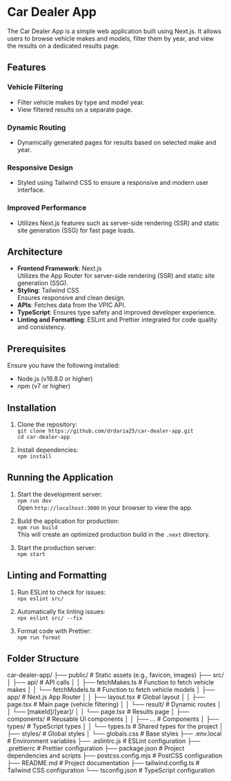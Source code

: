 # Car Dealer App

The Car Dealer App is a simple web application built using Next.js. It allows users to browse vehicle makes and models, filter them by year, and view the results on a dedicated results page.

## Features

### Vehicle Filtering

- Filter vehicle makes by type and model year.
- View filtered results on a separate page.

### Dynamic Routing

- Dynamically generated pages for results based on selected make and year.

### Responsive Design

- Styled using Tailwind CSS to ensure a responsive and modern user interface.

### Improved Performance

- Utilizes Next.js features such as server-side rendering (SSR) and static site generation (SSG) for fast page loads.

## Architecture

- **Frontend Framework**: Next.js  
  Utilizes the App Router for server-side rendering (SSR) and static site generation (SSG).
- **Styling**: Tailwind CSS  
  Ensures responsive and clean design.
- **APIs**: Fetches data from the VPIC API.
- **TypeScript**: Ensures type safety and improved developer experience.
- **Linting and Formatting**: ESLint and Prettier integrated for code quality and consistency.

## Prerequisites

Ensure you have the following installed:

- Node.js (v16.8.0 or higher)
- npm (v7 or higher)

## Installation

1. Clone the repository:  
   `git clone https://github.com/drdaria25/car-dealer-app.git`  
   `cd car-dealer-app`

2. Install dependencies:  
   `npm install`

## Running the Application

1. Start the development server:  
   `npm run dev`  
   Open `http://localhost:3000` in your browser to view the app.

2. Build the application for production:  
   `npm run build`  
   This will create an optimized production build in the `.next` directory.

3. Start the production server:  
   `npm start`

## Linting and Formatting

1. Run ESLint to check for issues:  
   `npx eslint src/`

2. Automatically fix linting issues:  
   `npx eslint src/ --fix`

3. Format code with Prettier:  
   `npm run format`

## Folder Structure

car-dealer-app/
├── public/                       # Static assets (e.g., favicon, images)
├── src/
│   ├── api/                      # API calls
│   │   ├── fetchMakes.ts         # Function to fetch vehicle makes
│   │   └── fetchModels.ts        # Function to fetch vehicle models
│   ├── app/                      # Next.js App Router
│   │   ├── layout.tsx            # Global layout
│   │   ├── page.tsx              # Main page (vehicle filtering)
│   │   └── result/               # Dynamic routes
│   │       └── [makeId]/[year]/
│   │           └── page.tsx      # Results page
│   ├── components/               # Reusable UI components
│   │   ├── ...                   # Components
│   ├── types/                    # TypeScript types
│   │   └── types.ts              # Shared types for the project
│   ├── styles/                   # Global styles
│       └── globals.css           # Base styles
├── .env.local                    # Environment variables
├── .eslintrc.js                  # ESLint configuration
├── .prettierrc                   # Prettier configuration
├── package.json                  # Project dependencies and scripts
├── postcss.config.mjs            # PostCSS configuration
├── README.md                     # Project documentation
├── tailwind.config.ts            # Tailwind CSS configuration
└── tsconfig.json                 # TypeScript configuration